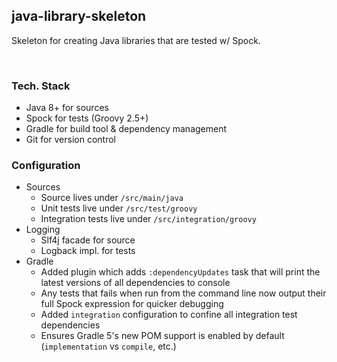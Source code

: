java-library-skeleton
---------------------------------

Skeleton for creating Java libraries that are tested w/ Spock.


<br/>


### Tech. Stack
- Java 8+ for sources
- Spock for tests (Groovy 2.5+)
- Gradle for build tool & dependency management
- Git for version control


### Configuration

- Sources
    - Source lives under `/src/main/java`
    - Unit tests live under `/src/test/groovy`
    - Integration tests live under `/src/integration/groovy`
- Logging
    - Slf4j facade for source
    - Logback impl. for tests
- Gradle
    - Added plugin which adds `:dependencyUpdates` task that will print the latest versions of all dependencies to console
    - Any tests that fails when run from the command line now output their full Spock expression for quicker debugging
    - Added `integration` configuration to confine all integration test dependencies
    - Ensures Gradle 5's new POM support is enabled by default (`implementation` vs `compile`, etc.)
